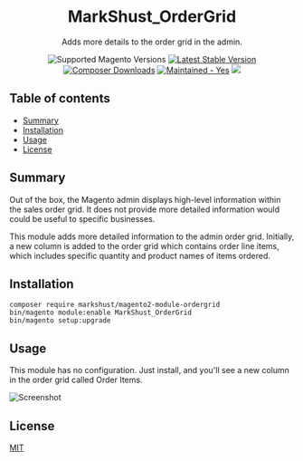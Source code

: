 <h1 align="center">MarkShust_OrderGrid</h1> 

<div align="center">
  <p>Adds more details to the order grid in the admin.</p>
  <img src="https://img.shields.io/badge/magento-2.2%20|%202.3%20|%202.4-brightgreen.svg?logo=magento&longCache=true&style=flat-square" alt="Supported Magento Versions" />
  <a href="https://packagist.org/packages/markshust/magento2-module-ordergrid" target="_blank"><img src="https://img.shields.io/packagist/v/markshust/magento2-module-ordergrid.svg?style=flat-square" alt="Latest Stable Version" /></a>
  <a href="https://packagist.org/packages/markshust/magento2-module-ordergrid" target="_blank"><img src="https://poser.pugx.org/markshust/magento2-module-ordergrid/downloads" alt="Composer Downloads" /></a>
  <a href="https://GitHub.com/Naereen/StrapDown.js/graphs/commit-activity" target="_blank"><img src="https://img.shields.io/badge/maintained%3F-yes-brightgreen.svg?style=flat-square" alt="Maintained - Yes" /></a>
  <a href="https://opensource.org/licenses/MIT" target="_blank"><img src="https://img.shields.io/badge/license-MIT-blue.svg" /></a>
</div>

## Table of contents

- [Summary](#summary)
- [Installation](#installation)
- [Usage](#usage)
- [License](#license)

## Summary

Out of the box, the Magento admin displays high-level information within the sales order grid. It does not provide more detailed information would could be useful to specific businesses.

This module adds more detailed information to the admin order grid. Initially, a new column is added to the order grid which contains order line items, which includes specific quantity and product names of items ordered.

## Installation

```
composer require markshust/magento2-module-ordergrid
bin/magento module:enable MarkShust_OrderGrid
bin/magento setup:upgrade
```

## Usage

This module has no configuration. Just install, and you'll see a new column in the order grid called Order Items.

![Screenshot](https://raw.githubusercontent.com/markshust/magento2-module-ordergrid/master/docs/demo.png)

## License

[MIT](https://opensource.org/licenses/MIT)
